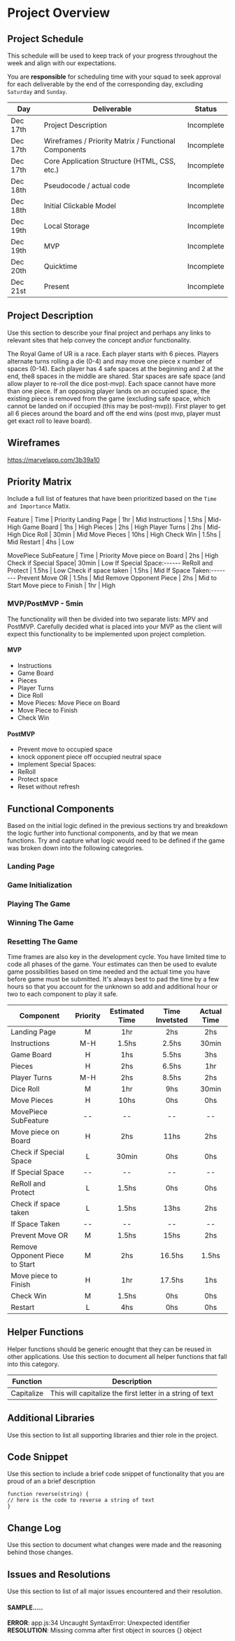 # Project Overview

## Project Schedule

This schedule will be used to keep track of your progress throughout the week and align with our expectations.  

You are **responsible** for scheduling time with your squad to seek approval for each deliverable by the end of the corresponding day, excluding `Saturday` and `Sunday`.

|  Day | Deliverable | Status
|---|---| ---|
|Dec 17th| Project Description | Incomplete
|Dec 17th| Wireframes / Priority Matrix / Functional Components | Incomplete
|Dec 17th| Core Application Structure (HTML, CSS, etc.) | Incomplete
|Dec 18th| Pseudocode / actual code | Incomplete
|Dec 18th| Initial Clickable Model  | Incomplete
|Dec 19th| Local Storage | Incomplete
|Dec 19th| MVP | Incomplete
|Dec 20th| Quicktime | Incomplete
|Dec 21st| Present | Incomplete


## Project Description

Use this section to describe your final project and perhaps any links to relevant sites that help convey the concept and\or functionality.

The Royal Game of UR is a race. Each player starts with 6 pieces. Players alternate turns rolling a die (0-4) and may move one piece x number of spaces (0-14). Each player has 4 safe spaces at the beginning and 2 at the end, the8 spaces in the middle are shared. Star spaces are safe space (and allow player to re-roll the dice post-mvp). Each space cannot have more than one piece. If an opposing player lands on an occupied space, the existing piece is removed from the game (excluding safe space, which cannot be landed on if occupied (this may be post-mvp)). First player to get all 6 pieces around the board and off the end wins (post mvp, player must get exact roll to leave board). 

## Wireframes

https://marvelapp.com/3b39a10

## Priority Matrix

Include a full list of features that have been prioritized based on the `Time and Importance` Matix. 

Feature      | Time  | Priority 
Landing Page |  1hr  | Mid
Instructions | 1.5hs | Mid-High
Game Board   |  1hs  | High
Pieces       |  2hs  | High
Player Turns |  2hs  | Mid-High
Dice Roll    | 30min | Mid
Move Pieces  |  10hs | High
Check Win    | 1.5hs | Mid
Restart      |  4hs  | Low

MovePiece SubFeature  | Time  | Priority
Move piece on Board   |  2hs  | High
Check if Special Space| 30min | Low
If Special Space:------
ReRoll and Protect    | 1.5hs | Low
Check if space taken  | 1.5hs | Mid
If Space Taken:--------
Prevent Move OR          | 1.5hs | Mid
Remove Opponent Piece |  2hs  | Mid
to Start
Move piece to Finish  |  1hr  | High


### MVP/PostMVP - 5min

The functionality will then be divided into two separate lists: MPV and PostMVP.  Carefully decided what is placed into your MVP as the client will expect this functionality to be implemented upon project completion.  

#### MVP 

- Instructions
- Game Board
- Pieces
- Player Turns
- Dice Roll
- Move Pieces: Move Piece on Board
- Move Piece to Finish
- Check Win

#### PostMVP 

- Prevent move to occupied space
- knock opponent piece off occupied neutral space
- Implement Special Spaces:
- ReRoll
- Protect space
- Reset without refresh

## Functional Components

Based on the initial logic defined in the previous sections try and breakdown the logic further into functional components, and by that we mean functions.  Try and capture what logic would need to be defined if the game was broken down into the following categories.

### Landing Page

### Game Initialization

### Playing The Game 

### Winning The Game

### Resetting The Game

Time frames are also key in the development cycle.  You have limited time to code all phases of the game.  Your estimates can then be used to evalute game possibilities based on time needed and the actual time you have before game must be submitted. It's always best to pad the time by a few hours so that you account for the unknown so add and additional hour or two to each component to play it safe.

| Component | Priority | Estimated Time | Time Invetsted | Actual Time |
| --- | :---: |  :---: | :---: | :---: |
|Landing Page |  M  | 1hr | 2hs| 2hs|
|Instructions | M-H | 1.5hs |2.5hs|30min|
|Game Board   |  H  | 1hs |5.5hs|3hs|
|Pieces       |  H  | 2hs |6.5hs|1hr|
|Player Turns | M-H | 2hs |8.5hs|2hs|
|Dice Roll    | M | 1hr |9hs|30min|
|Move Pieces  |  H | 10hs |0hs|0hs|
|MovePiece SubFeature  | -- | -- | -- |-- | --|
|Move piece on Board   |  H  | 2hs | 11hs | 2hs|
|Check if Special Space| L | 30min| 0hs | 0hs|
|If Special Space | -- | -- | -- |-- | --|
|ReRoll and Protect    | L | 1.5hs|0hs | 0hs|
|Check if space taken  | L | 1.5hs|13hs | 2hs|
|If Space Taken | -- | -- | -- |-- | --|
|Prevent Move OR          | M | 1.5hs|15hs | 2hs|
|Remove Opponent Piece to Start|  M  | 2hs|16.5hs | 1.5hs|
|Move piece to Finish  |  H  | 1hr|17.5hs | 1hs|
|Check Win    | M | 1.5hs |0hs|0hs|
|Restart      | L | 4hs |0hs|0hs|

## Helper Functions
Helper functions should be generic enought that they can be reused in other applications. Use this section to document all helper functions that fall into this category.

| Function | Description | 
| --- | :---: |  
| Capitalize | This will capitalize the first letter in a string of text | 

## Additional Libraries
Use this section to list all supporting libraries and thier role in the project. 

## Code Snippet

Use this section to include a brief code snippet of functionality that you are proud of an a brief description  

```
function reverse(string) {
// here is the code to reverse a string of text
}
```

## Change Log
Use this section to document what changes were made and the reasoning behind those changes.  

## Issues and Resolutions
Use this section to list of all major issues encountered and their resolution.

#### SAMPLE.....
**ERROR**: app.js:34 Uncaught SyntaxError: Unexpected identifier                                
**RESOLUTION**: Missing comma after first object in sources {} object

